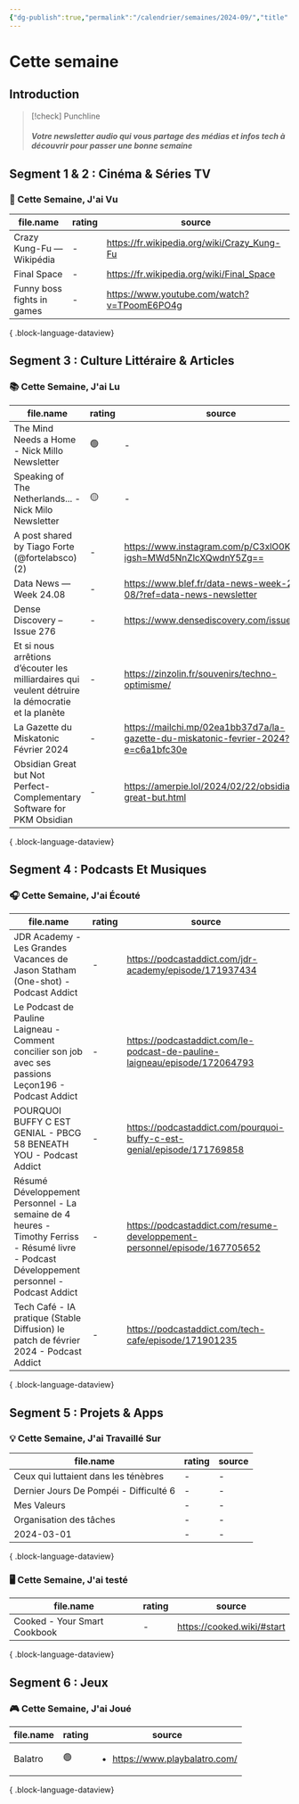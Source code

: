 ```yaml
---
{"dg-publish":true,"permalink":"/calendrier/semaines/2024-09/","title":"Cette semaine","tags":["home/Informatique","home/Amélioration","work/Data"]}
---
```



# Cette semaine

## Introduction

> [!check] Punchline
> ##### Votre newsletter audio qui vous partage des médias et infos tech à découvrir pour passer une bonne semaine



## Segment 1 & 2 : Cinéma & Séries TV

### 🍿 Cette Semaine, J'ai Vu

| file.name                  | rating | source                                      |
| -------------------------- | ------ | ------------------------------------------- |
| Crazy Kung-Fu — Wikipédia  | \-     | https://fr.wikipedia.org/wiki/Crazy_Kung-Fu |
| Final Space                | \-     | https://fr.wikipedia.org/wiki/Final_Space   |
| Funny boss fights in games | \-     | https://www.youtube.com/watch?v=TPoomE6PO4g |

{ .block-language-dataview}

## Segment 3 : Culture Littéraire & Articles

### 📚 Cette Semaine, J'ai Lu

| file.name                                                                                         | rating | source                                                                             |
| ------------------------------------------------------------------------------------------------- | ------ | ---------------------------------------------------------------------------------- |
| The Mind Needs a Home - Nick Millo Newsletter                                                     | 🟢     | \-                                                                                 |
| Speaking of The Netherlands... - Nick Milo Newsletter                                             | 🟡     | \-                                                                                 |
| A post shared by Tiago Forte (@fortelabsco) (2)                                                   | \-     | https://www.instagram.com/p/C3xlO0KSi7D/?igsh=MWd5NnZlcXQwdnY5Zg==                 |
| Data News — Week 24.08                                                                            | \-     | https://www.blef.fr/data-news-week-24-08/?ref=data-news-newsletter                 |
| Dense Discovery – Issue 276                                                                       | \-     | https://www.densediscovery.com/issues/276                                          |
| Et si nous arrêtions d’écouter les milliardaires qui veulent détruire la démocratie et la planète | \-     | https://zinzolin.fr/souvenirs/techno-optimisme/                                    |
| La Gazette du Miskatonic  Février 2024                                                            | \-     | https://mailchi.mp/02ea1bb37d7a/la-gazette-du-miskatonic-fevrier-2024?e=c6a1bfc30e |
| Obsidian Great but Not Perfect- Complementary Software for PKM Obsidian                           | \-     | https://amerpie.lol/2024/02/22/obsidian-great-but.html                             |

{ .block-language-dataview}

## Segment 4 : Podcasts Et Musiques

### 🎧 Cette Semaine, J'ai Écouté

| file.name                                                                                                                                   | rating | source                                                                     |
| ------------------------------------------------------------------------------------------------------------------------------------------- | ------ | -------------------------------------------------------------------------- |
| JDR Academy - Les Grandes Vacances de Jason Statham (One-shot) - Podcast Addict                                                             | \-     | https://podcastaddict.com/jdr-academy/episode/171937434                    |
| Le Podcast de Pauline Laigneau - Comment concilier son job avec ses passions   Leçon196 - Podcast Addict                                    | \-     | https://podcastaddict.com/le-podcast-de-pauline-laigneau/episode/172064793 |
| POURQUOI BUFFY C EST GENIAL - PBCG 58 BENEATH YOU - Podcast Addict                                                                          | \-     | https://podcastaddict.com/pourquoi-buffy-c-est-genial/episode/171769858    |
| Résumé Développement Personnel - La semaine de 4 heures - Timothy Ferriss - Résumé livre - Podcast Développement personnel - Podcast Addict | \-     | https://podcastaddict.com/resume-developpement-personnel/episode/167705652 |
| Tech Café - IA pratique (Stable Diffusion)  le patch de février 2024 - Podcast Addict                                                       | \-     | https://podcastaddict.com/tech-cafe/episode/171901235                      |

{ .block-language-dataview}

## Segment 5 : Projets & Apps

### 💡 Cette Semaine, J'ai Travaillé Sur

| file.name                              | rating | source |
| -------------------------------------- | ------ | ------ |
| Ceux qui luttaient dans les ténèbres   | \-     | \-     |
| Dernier Jours De Pompéi - Difficulté 6 | \-     | \-     |
| Mes Valeurs                            | \-     | \-     |
| Organisation des tâches                | \-     | \-     |
| 2024-03-01                             | \-     | \-     |

{ .block-language-dataview}

### 🖥 Cette Semaine, J'ai testé

| file.name                    | rating | source                     |
| ---------------------------- | ------ | -------------------------- |
| Cooked - Your Smart Cookbook | \-     | https://cooked.wiki/#start |

{ .block-language-dataview}

## Segment 6 : Jeux

### 🎮 Cette Semaine, J'ai Joué

| file.name | rating | source                                         |
| --------- | ------ | ---------------------------------------------- |
| Balatro   | 🟢     | <ul><li>https://www.playbalatro.com/</li></ul> |

{ .block-language-dataview}
